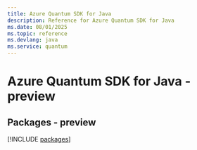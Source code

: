 ```yaml
---
title: Azure Quantum SDK for Java
description: Reference for Azure Quantum SDK for Java
ms.date: 08/01/2025
ms.topic: reference
ms.devlang: java
ms.service: quantum
---
```

# Azure Quantum SDK for Java - preview
## Packages - preview
[!INCLUDE [packages](quantum-index.md)]